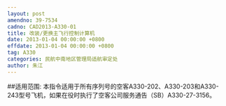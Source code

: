 ```yaml
---
layout: post
amendno: 39-7534
cadno: CAD2013-A330-01
title: 改装/更换主飞行控制计算机
date: 2013-01-04 00:00:00 +0800
effdate: 2013-01-04 00:00:00 +0800
tag: A330
categories: 民航中南地区管理局适航审定处
author: 朱江
---
```


##适用范围:
本指令适用于所有序列号的空客A330-202、A330-203和A330-243型号飞机，如果在役时执行了空客公司服务通告（SB）A330-27-3156。

